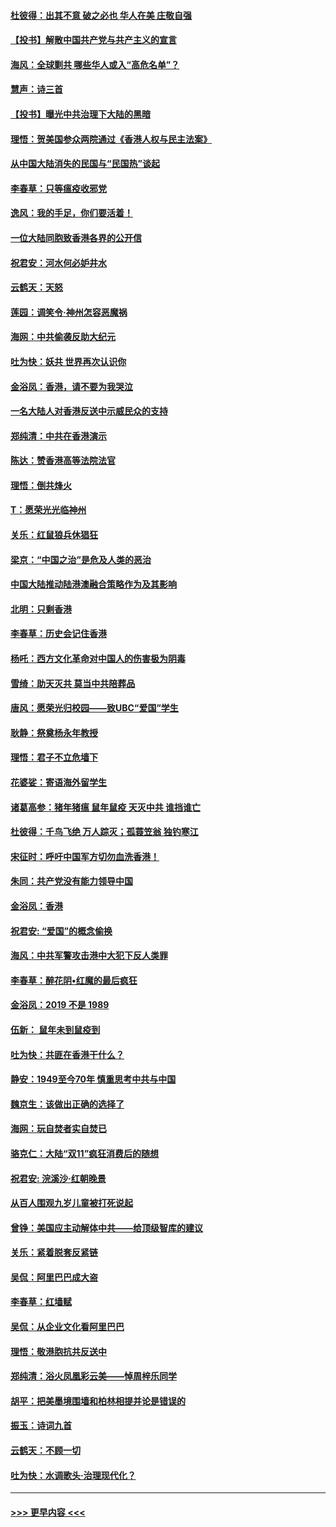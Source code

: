 #### [杜彼得：出其不意 破之必也 华人在美 庄敬自强](../pages/nsc993/n11679554.md?t=11260711) 
#### [【投书】解散中国共产党与共产主义的宣言](../pages/nsc993/n11679177.md?t=11260711) 
#### [海风：全球剿共 哪些华人或入“高危名单”？](../pages/nsc993/n11678617.md?t=11260711) 
#### [慧声：诗三首](../pages/nsc993/n11678848.md?t=11260711) 
#### [【投书】曝光中共治理下大陆的黑暗](../pages/nsc993/n11678674.md?t=11260711) 
#### [理悟：贺美国参众两院通过《香港人权与民主法案》](../pages/nsc993/n11678104.md?t=11260711) 
#### [从中国大陆消失的民国与“民国热”谈起](../pages/nsc993/n11678075.md?t=11260711) 
#### [李春草：只等瘟疫收邪党](../pages/nsc993/n11677308.md?t=11260711) 
#### [逸风：我的手足，你们要活着！](../pages/nsc993/n11676352.md?t=11260711) 
#### [一位大陆同胞致香港各界的公开信](../pages/nsc993/n11675761.md?t=11260711) 
#### [祝君安：河水何必妒井水](../pages/nsc993/n11675746.md?t=11260711) 
#### [云鹤天：天怒](../pages/nsc993/n11675718.md?t=11260711) 
#### [莲园：调笑令‧神州怎容恶魔祸](../pages/nsc993/n11675648.md?t=11260711) 
#### [海网：中共偷袭反助大纪元](../pages/nsc993/n11673515.md?t=11260711) 
#### [吐为快：妖共 世界再次认识你](../pages/nsc993/n11673506.md?t=11260711) 
#### [金浴凤：香港，请不要为我哭泣](../pages/nsc993/n11673248.md?t=11260711) 
#### [一名大陆人对香港反送中示威民众的支持](../pages/nsc993/n11672615.md?t=11260711) 
#### [郑纯清：中共在香港演示](../pages/nsc993/n11670539.md?t=11260711) 
#### [陈达：赞香港高等法院法官](../pages/nsc993/n11669542.md?t=11260711) 
#### [理悟：倒共烽火](../pages/nsc993/n11668844.md?t=11260711) 
#### [T：愿荣光光临神州](../pages/nsc993/n11668421.md?t=11260711) 
#### [关乐：红鼠狼兵休猖狂](../pages/nsc993/n11668378.md?t=11260711) 
#### [梁京：“中国之治”是危及人类的恶治](../pages/nsc993/n11668328.md?t=11260711) 
#### [中国大陆推动陆港澳融合策略作为及其影响](../pages/nsc993/n11668157.md?t=11260711) 
#### [北明：只剩香港](../pages/nsc993/n11668002.md?t=11260711) 
#### [李春草：历史会记住香港](../pages/nsc993/n11667927.md?t=11260711) 
#### [杨吒：西方文化革命对中国人的伤害极为阴毒](../pages/nsc993/n11664521.md?t=11260711) 
#### [雪绮：助天灭共 莫当中共陪葬品](../pages/nsc993/n11662650.md?t=11260711) 
#### [唐风：愿荣光归校园——致UBC“爱国”学生](../pages/nsc993/n11662194.md?t=11260711) 
#### [耿静：祭奠杨永年教授](../pages/nsc993/n11662514.md?t=11260711) 
#### [理悟：君子不立危墙下](../pages/nsc993/n11662172.md?t=11260711) 
#### [花婆娑：寄语海外留学生](../pages/nsc993/n11662121.md?t=11260711) 
#### [诸葛高参：猪年猪瘟 鼠年鼠疫 天灭中共 谁挡谁亡](../pages/nsc993/n11661980.md?t=11260711) 
#### [杜彼得：千鸟飞绝 万人踪灭；孤蓑笠翁 独钓寒江](../pages/nsc993/n11661170.md?t=11260711) 
#### [宋征时：呼吁中国军方切勿血洗香港！](../pages/nsc993/n11415318.md?t=11260711) 
#### [朱同：共产党没有能力领导中国](../pages/nsc993/n11660421.md?t=11260711) 
#### [金浴凤：香港](../pages/nsc993/n11660419.md?t=11260711) 
#### [祝君安: “爱国”的概念偷换](../pages/nsc993/n11659706.md?t=11260711) 
#### [海风：中共军警攻击港中大犯下反人类罪](../pages/nsc993/n11659632.md?t=11260711) 
#### [李春草：醉花阴•红魔的最后疯狂](../pages/nsc993/n11659287.md?t=11260711) 
#### [金浴凤：2019 不是 1989](../pages/nsc993/n11657663.md?t=11260711) 
#### [伍新： 鼠年未到鼠疫到](../pages/nsc993/n11655098.md?t=11260711) 
#### [吐为快：共匪在香港干什么？](../pages/nsc993/n11654891.md?t=11260711) 
#### [静安：1949至今70年 慎重思考中共与中国](../pages/nsc993/n11651244.md?t=11260711) 
#### [魏京生：该做出正确的选择了](../pages/nsc993/n11653084.md?t=11260711) 
#### [海网：玩自焚者实自焚已](../pages/nsc993/n11652423.md?t=11260711) 
#### [骆克仁：大陆“双11”疯狂消费后的随想](../pages/nsc993/n11652305.md?t=11260711) 
#### [祝君安: 浣溪沙·红朝晚景](../pages/nsc993/n11652258.md?t=11260711) 
#### [从百人围观九岁儿童被打死说起](../pages/nsc993/n11651030.md?t=11260711) 
#### [曾铮：美国应主动解体中共——给顶级智库的建议](../pages/nsc993/n11649888.md?t=11260711) 
#### [关乐：紧着脱套反紧链](../pages/nsc993/n11649069.md?t=11260711) 
#### [吴侃：阿里巴巴成大盗](../pages/nsc993/n11645523.md?t=11260711) 
#### [李春草：红墙赋](../pages/nsc993/n11646389.md?t=11260711) 
#### [吴侃：从企业文化看阿里巴巴](../pages/nsc993/n11645476.md?t=11260711) 
#### [理悟：敬港胞抗共反送中](../pages/nsc993/n11645466.md?t=11260711) 
#### [郑纯清：浴火凤凰彩云美——悼周梓乐同学](../pages/nsc993/n11645155.md?t=11260711) 
#### [胡平：把美墨境围墙和柏林相提并论是错误的](../pages/nsc993/n11645134.md?t=11260711) 
#### [振玉：诗词九首](../pages/nsc993/n11644081.md?t=11260711) 
#### [云鹤天：不顾一切](../pages/nsc993/n11643508.md?t=11260711) 
#### [吐为快：水调歌头·治理现代化？](../pages/nsc993/n11643485.md?t=11260711) 

----
#### [ >>> 更早内容 <<< ](../indexes/nsc993-earlier.md)
